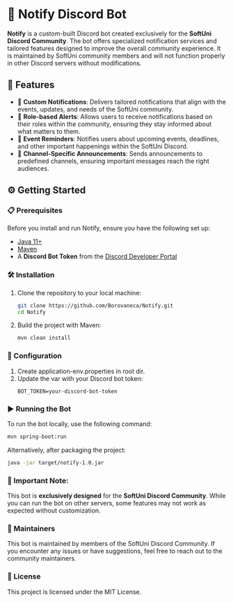 # 🎉 Notify Discord Bot

**Notify** is a custom-built Discord bot created exclusively for the **SoftUni Discord Community**. The bot offers specialized notification services and tailored features designed to improve the overall community experience. It is maintained by SoftUni community members and will not function properly in other Discord servers without modifications.

## 🚀 Features

- 🔔 **Custom Notifications**: Delivers tailored notifications that align with the events, updates, and needs of the SoftUni community.
- 🧭 **Role-based Alerts**: Allows users to receive notifications based on their roles within the community, ensuring they stay informed about what matters to them.
- 📅 **Event Reminders**: Notifies users about upcoming events, deadlines, and other important happenings within the SoftUni Discord.
- 🔗 **Channel-Specific Announcements**: Sends announcements to predefined channels, ensuring important messages reach the right audiences.

## ⚙️ Getting Started

### 📋 Prerequisites

Before you install and run Notify, ensure you have the following set up:

- [Java 11+](https://www.oracle.com/java/technologies/javase-jdk11-downloads.html)
- [Maven](https://maven.apache.org/install.html)
- A **Discord Bot Token** from the [Discord Developer Portal](https://discord.com/developers/applications)

### 🛠️ Installation

1. Clone the repository to your local machine:
   ```bash
   git clone https://github.com/Borovaneca/Notify.git
   cd Notify
   ```

2. Build the project with Maven:
   ```bash
   mvn clean install
   ```

### 🔧 Configuration

1. Create application-env.properties in root dir.
2. Update the var with your Discord bot token:
   ```preorities
   BOT_TOKEN=your-discord-bot-token
   ```

### ▶️ Running the Bot

To run the bot locally, use the following command:
   ```bash
   mvn spring-boot:run
   ```

Alternatively, after packaging the project:
   ```bash
   java -jar target/notify-1.0.jar
   ```

### 🛑 Important Note:

This bot is **exclusively designed** for the **SoftUni Discord Community**. While you can run the bot on other servers, some features may not work as expected without customization.

### 💼 Maintainers

This bot is maintained by members of the SoftUni Discord Community. If you encounter any issues or have suggestions, feel free to reach out to the community maintainers.

### 📜 License
This project is licensed under the MIT License.
